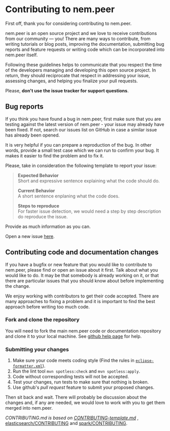 # Contributing to nem.peer

First off, thank you for considering contributing to nem.peer.

nem.peer is an open source project and we love to receive contributions from
our community — you! There are many ways to contribute, from writing tutorials or blog
posts, improving the documentation, submitting bug reports and feature requests or
writing code which can be incorporated into nem.peer itself.

Following these guidelines helps to communicate that you respect the time of
the developers managing and developing this open source project. In return,
they should reciprocate that respect in addressing your issue, assessing changes,
and helping you finalize your pull requests.

Please, **don't use the issue tracker for support questions**.

## Bug reports

If you think you have found a bug in nem.peer, first make sure that you
are testing against the latest version of nem.peer - your issue may already
have been fixed. If not, search our issues list on GitHub in case a similar
issue has already been opened.

It is very helpful if you can prepare a reproduction of the bug. In other words,
provide a small test case which we can run to confirm your bug. It makes it easier to
find the problem and to fix it.

Please, take in consideration the following template to report your issue:

> **Expected Behavior**\
> Short and expressive sentence explaining what the code should do.
>
> **Current Behavior**\
> A short sentence enplaning what the code does.
>
> **Steps to reproduce**\
> For faster issue detection, we would need a step by step description do reproduce the issue.

Provide as much information as you can.

Open a new issue [here][github-issues].

## Contributing code and documentation changes

If you have a bugfix or new feature that you would like to contribute to nem.peer, please find or open an issue
about it first. Talk about what you would like to do. It may be that somebody is already working on it, or that there
are particular issues that you should know about before implementing the change.

We enjoy working with contributors to get their code accepted. There are many approaches to fixing a problem and it is
important to find the best approach before writing too much code.

### Fork and clone the repository

You will need to fork the main nem.peer code or documentation repository and clone
it to your local machine. See [github help page](https://help.github.com/articles/fork-a-repo/) for help.

### Submitting your changes

1. Make sure your code meets coding style (Find the rules in [`eclipse-formatter.xml`](eclipse-formatter.xml)).
2. Run the lint tool `mvn spotless:check` and `mvn spotless:apply`.
3. Code without corresponding tests will not be accepted.
4. Test your changes, run tests to make sure that nothing is broken.
5. Use github's *pull request* feature to submit your proposed changes.

Then sit back and wait. There will probably be discussion about the changes and, if any are needed, we would love to work with you to get them merged into nem.peer.

*CONTRIBUTING.md is based on [CONTRIBUTING-template.md](https://github.com/nayafia/contributing-template/blob/master/CONTRIBUTING-template.md)* , [elasticsearch/CONTRIBUTING](https://github.com/elastic/elasticsearch/blob/master/CONTRIBUTING.md) and [spark/CONTRIBUTING](https://github.com/apache/spark/blob/master/CONTRIBUTING.md).

[github-issues]: https://github.com/NemProject/nem.peer/issues

